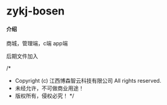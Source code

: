 # zykj-bosen

#### 介绍
商城，管理端，c端 app端

后期文件加入

/*
* Copyright (c) 江西博森智云科技有限公司 All rights reserved.
* 未经允许，不可做商业用途！
* 版权所有，侵权必究！
*/
